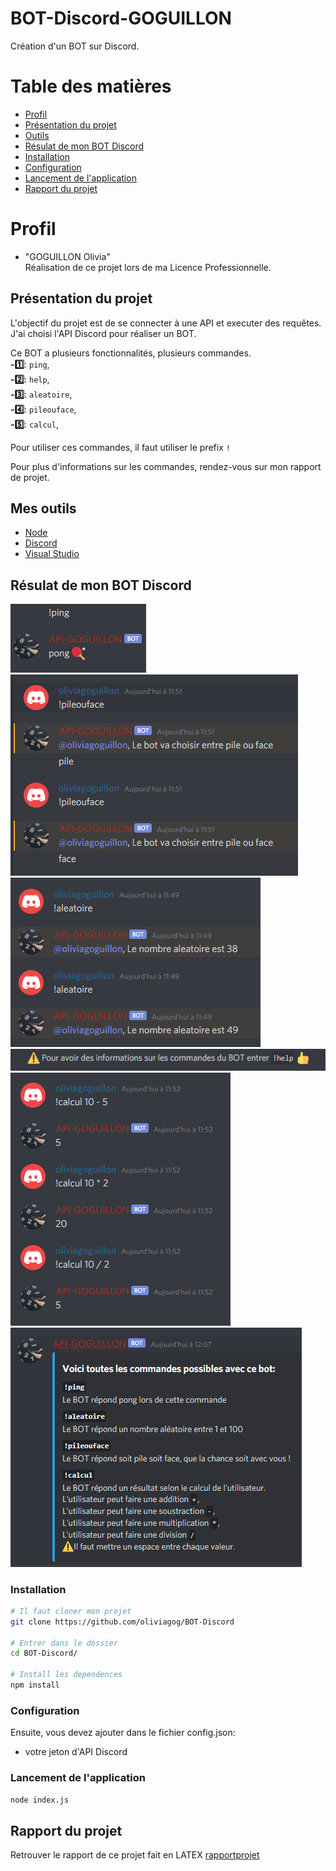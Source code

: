 # BOT-Discord-GOGUILLON

Création d'un BOT sur Discord.

# Table des matières

- [Profil](#profil)
- [Présentation du projet](#projet)
- [Outils](#outils)
- [Résulat de mon BOT Discord](#resultat)
- [Installation ](#installation)
- [Configuration ](#configuration)
- [Lancement de l'application](#lancement)
- [Rapport du projet](#rapport)

# <a name="profil"> Profil

- "GOGUILLON Olivia"</br>
  Réalisation de ce projet lors de ma Licence Professionnelle.

## <a name="projet"> Présentation du projet

L'objectif du projet est de se connecter à une API et executer des requêtes.</br>
J'ai choisi l'API Discord pour réaliser un BOT.</br>

Ce BOT a plusieurs fonctionnalités, plusieurs commandes.</br>
**-1️⃣**: `ping`,</br>
**-2️⃣**: `help`,</br>
**-3️⃣**: `aleatoire`,</br>
**-4️⃣**: `pileouface`,</br>
**-5️⃣**: `calcul`,</br>

Pour utiliser ces commandes, il faut utiliser le prefix `!`</br>

Pour plus d'informations sur les commandes, rendez-vous sur mon rapport de projet.

## <a name="outils"> Mes outils

- [Node](https://nodejs.org/en/)</br>
- [Discord](https://discord.com/)</br>
- [Visual Studio](https://code.visualstudio.com/)</br>

## <a name="resultat"> Résulat de mon BOT Discord

![alt text](https://github.com/oliviagog/BOT-Discord/blob/main/image/ping.PNG)
![alt text](https://github.com/oliviagog/BOT-Discord/blob/main/image/pileouface.PNG)
![alt text](https://github.com/oliviagog/BOT-Discord/blob/main/image/aleatoire.PNG)
![alt text](https://github.com/oliviagog/BOT-Discord/blob/main/image/messageautomatic.PNG)
![alt text](https://github.com/oliviagog/BOT-Discord/blob/main/image/calcul.PNG)
![alt text](https://github.com/oliviagog/BOT-Discord/blob/main/image/help.PNG)

### <a name="installation"> Installation

```bash
# Il faut cloner mon projet
git clone https://github.com/oliviagog/BOT-Discord

# Entrer dans le dossier
cd BOT-Discord/

# Install les dependences
npm install
```

### <a name="configuration"> Configuration

Ensuite, vous devez ajouter dans le fichier config.json:

- votre jeton d'API Discord

### <a name="lancement"> Lancement de l'application

```bash
node index.js
```

## <a name="rapport"> Rapport du projet

Retrouver le rapport de ce projet fait en LATEX [rapportprojet](https://www.overleaf.com/project/60896a7446f3c2c234e2b5e8)
